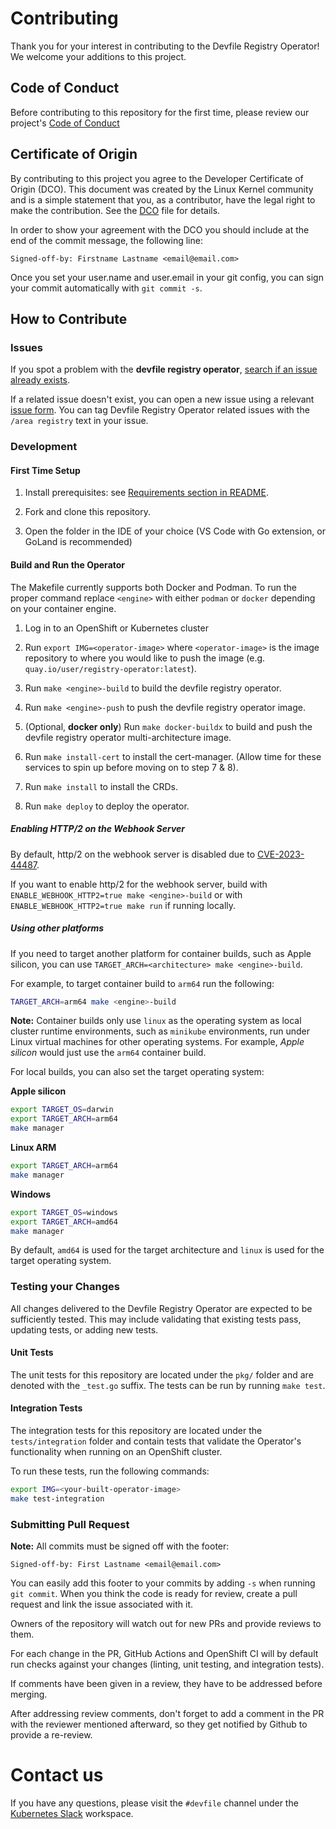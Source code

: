 # Contributing

Thank you for your interest in contributing to the Devfile Registry Operator! We welcome your additions to this project.

## Code of Conduct

Before contributing to this repository for the first time, please review our project's [Code of Conduct](https://github.com/devfile/api/blob/main/CODE_OF_CONDUCT.md)

## Certificate of Origin

By contributing to this project you agree to the Developer Certificate of
Origin (DCO). This document was created by the Linux Kernel community and is a
simple statement that you, as a contributor, have the legal right to make the
contribution. See the [DCO](DCO) file for details.

In order to show your agreement with the DCO you should include at the end of the commit message,
the following line:
```console
Signed-off-by: Firstname Lastname <email@email.com>
```

Once you set your user.name and user.email in your git config, you can sign your commit automatically with `git commit -s`.

## How to Contribute

### Issues

If you spot a problem with the **devfile registry operator**, [search if an issue already exists](https://github.com/devfile/api/issues?q=is%3Aissue+is%3Aopen+label%3Aarea%2Fregistry). 

If a related issue doesn't exist, you can open a new issue using a relevant [issue form](https://github.com/devfile/api/issues/new/choose). You can tag Devfile Registry Operator related issues with the `/area registry` text in your issue.

### Development

#### First Time Setup
1. Install prerequisites: see [Requirements section in README](README.md#requirements).

2. Fork and clone this repository.

3. Open the folder in the IDE of your choice (VS Code with Go extension, or GoLand is recommended)

#### Build and Run the Operator
The Makefile currently supports both Docker and Podman. To run the proper command replace `<engine>` with either `podman` or `docker` depending on your container engine.
1. Log in to an OpenShift or Kubernetes cluster

2. Run `export IMG=<operator-image>` where `<operator-image>` is the image repository to where you would like to push the image (e.g. `quay.io/user/registry-operator:latest`).

3. Run `make <engine>-build` to build the devfile registry operator.

4. Run `make <engine>-push` to push the devfile registry operator image.

5. (Optional, **docker only**) Run `make docker-buildx` to build and push the devfile registry operator multi-architecture image.

6. Run `make install-cert` to install the cert-manager. (Allow time for these services to spin up before moving on to step 7 & 8).

7. Run `make install` to install the CRDs.

8. Run `make deploy` to deploy the operator.

##### Enabling HTTP/2 on the Webhook Server

By default, http/2 on the webhook server is disabled due to [CVE-2023-44487](https://github.com/advisories/GHSA-qppj-fm5r-hxr3).

If you want to enable http/2 for the webhook server, build with `ENABLE_WEBHOOK_HTTP2=true make <engine>-build` or with 
`ENABLE_WEBHOOK_HTTP2=true make run` if running locally.

##### Using other platforms

If you need to target another platform for container builds, such as Apple silicon, you can use `TARGET_ARCH=<architecture> make <engine>-build`.

For example, to target container build to `arm64` run the following:

```sh
TARGET_ARCH=arm64 make <engine>-build
```

**Note:** Container builds only use `linux` as the operating system as local cluster runtime environments, such as `minikube` environments, run under Linux virtual machines for other operating systems. For example, _Apple silicon_ would just use the `arm64` container build.

For local builds, you can also set the target operating system:

**Apple silicon**

```sh
export TARGET_OS=darwin
export TARGET_ARCH=arm64
make manager
```

**Linux ARM**

```sh
export TARGET_ARCH=arm64
make manager
```

**Windows**

```sh
export TARGET_OS=windows
export TARGET_ARCH=amd64
make manager
```

By default, `amd64` is used for the target architecture and `linux` is used for the target operating system.

### Testing your Changes

All changes delivered to the Devfile Registry Operator are expected to be sufficiently tested. This may include validating that existing tests pass, updating tests, or adding new tests.

#### Unit Tests

The unit tests for this repository are located under the `pkg/` folder and are denoted with the `_test.go` suffix. The tests can be run by running `make test`.

#### Integration Tests

The integration tests for this repository are located under the `tests/integration` folder and contain tests that validate the Operator's functionality when running on an OpenShift cluster.

To run these tests, run the following commands:

```bash
export IMG=<your-built-operator-image>
make test-integration
```

### Submitting Pull Request

**Note:** All commits must be signed off with the footer:
```
Signed-off-by: First Lastname <email@email.com>
```

You can easily add this footer to your commits by adding `-s` when running `git commit`. When you think the code is ready for review, create a pull request and link the issue associated with it.

Owners of the repository will watch out for new PRs and provide reviews to them.

For each change in the PR, GitHub Actions and OpenShift CI will by default run checks against your changes (linting, unit testing, and integration tests).

If comments have been given in a review, they have to be addressed before merging.

After addressing review comments, don't forget to add a comment in the PR with the reviewer mentioned afterward, so they get notified by Github to provide a re-review.

# Contact us

If you have any questions, please visit the `#devfile` channel under the [Kubernetes Slack](https://slack.k8s.io) workspace.
